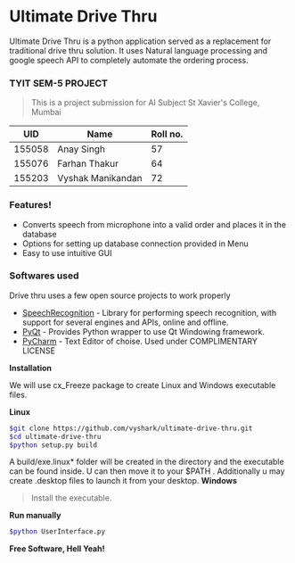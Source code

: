 # Ultimate Drive Thru
Ultimate Drive Thru is a python application served as a replacement for traditional drive thru solution. It uses Natural language processing and google speech API to completely automate the ordering process.

### TYIT SEM-5 PROJECT
>This is a project submission for AI Subject
>St Xavier's College, Mumbai


|UID| Name | Roll no. |
| ------ | ------ | ------ |
|155058| Anay Singh | 57 |
|155076| Farhan Thakur | 64 |    
|155203| Vyshak Manikandan | 72 |

### Features!

  - Converts speech from microphone into a valid order and places it in the database
  - Options for setting up database connection provided in Menu
  - Easy to use intuitive GUI





### Softwares used

Drive thru uses a few open source projects to work properly

- [SpeechRecognition](https://pypi.python.org/pypi/SpeechRecognition/) - Library for performing speech recognition, with support for several engines and APIs, online and offline.
- [PyQt](https://pypi.python.org/pypi/PyQt4) - Provides Python wrapper to use Qt Windowing framework.
- [PyCharm](https://www.jetbrains.com/pycharm/) - Text Editor of choise. Used under COMPLIMENTARY LICENSE

__Installation__

We will use cx_Freeze package to create Linux and Windows executable files.

__Linux__

```sh
$git clone https://github.com/vyshark/ultimate-drive-thru.git
$cd ultimate-drive-thru
$python setup.py build
```
A build/exe.linux* folder will be created in the directory and the executable can be found inside.
U can then move it to your $PATH .
Additionally u may create .desktop files to launch it from your desktop.
__Windows__
>Install the executable. 

__Run manually__

```sh
$python UserInterface.py
```


**Free Software, Hell Yeah!**


